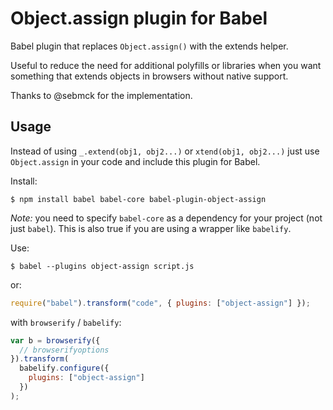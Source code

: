 # Object.assign plugin for Babel

Babel plugin that replaces `Object.assign()` with the extends helper.

Useful to reduce the need for additional polyfills or libraries when you want something that extends objects in browsers without native support.

Thanks to @sebmck for the implementation.

## Usage

Instead of using `_.extend(obj1, obj2...)` or `xtend(obj1, obj2...)` just use `Object.assign` in your code and include this plugin for Babel.

Install:

```
$ npm install babel babel-core babel-plugin-object-assign
```

_Note:_ you need to specify `babel-core` as a dependency for your project (not just `babel`). This is also true if you are using a wrapper like `babelify`.

Use:


```
$ babel --plugins object-assign script.js
```

or:

```js
require("babel").transform("code", { plugins: ["object-assign"] });
```

with `browserify` / `babelify`:

```js
var b = browserify({
  // browserifyoptions
}).transform(
  babelify.configure({
    plugins: ["object-assign"]
  })
);
```